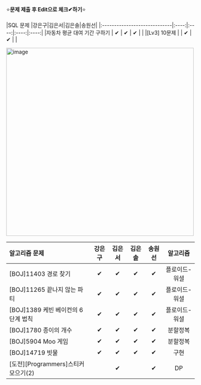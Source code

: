 ⭐**문제 제출 후 Edit으로 체크✔하기**⭐<br/><br/>
|SQL 문제                      |강은구|김은서|김은솔|송원선|
|:-----------------------------|:----:|:----:|:----:|:----:|
|자동차 평균 대여 기간 구하기    | ✔    |  ✔   | ✔   |      | 
|[Lv3] 10문제                  |      |  ✔   | ✔   |      | 

<img width="501" alt="image" src="https://github.com/kimeunseo58/Coding_practice/assets/74243990/0a4b7ffa-fc84-469f-8392-f90ae0595b78">

|알고리즘 문제                       |강은구|김은서|김은솔|송원선|알고리즘|
|:----------------------------------|:----:|:----:|:----:|:----:|:-----:|
|[BOJ]11403 경로 찾기                |  ✔  |  ✔  |   ✔   |  ✔  |플로이드-워셜|
|[BOJ]11265 끝나지 않는 파티         |  ✔   |  ✔  |   ✔  |   ✔ |플로이드-워셜|
|[BOJ]1389 케빈 베이컨의 6단계 법칙   |  ✔   |  ✔  |   ✔  |   ✔ |플로이드-워셜|
|[BOJ]1780 종이의 개수               |  ✔   |  ✔  |   ✔  |  ✔  |분할정복|
|[BOJ]5904 Moo 게임                 |   ✔  |  ✔  |   ✔  |  ✔   |분할정복|
|[BOJ]14719 빗물                    |  ✔   | ✔   |   ✔  |  ✔   |구현   |
|[도전][Programmers]스티커 모으기(2) |      |  ✔  |      |  ✔   |DP     |
